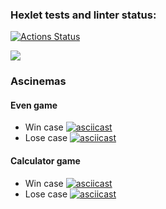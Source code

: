 ### Hexlet tests and linter status:
[![Actions Status](https://github.com/lo0ken/java-project-lvl1/workflows/hexlet-check/badge.svg)](https://github.com/lo0ken/java-project-lvl1/actions)

<a href="https://codeclimate.com/github/codeclimate/codeclimate/maintainability"><img src="https://api.codeclimate.com/v1/badges/a99a88d28ad37a79dbf6/maintainability" /></a>

### Ascinemas
#### Even game
* Win case
[![asciicast](https://asciinema.org/a/K4vatJ6UZ4oDvPXEZZaPCmCAL.svg)](https://asciinema.org/a/K4vatJ6UZ4oDvPXEZZaPCmCAL)
* Lose case
[![asciicast](https://asciinema.org/a/WxIXRya4DNRmYY4SlY7XeXR0q.svg)](https://asciinema.org/a/WxIXRya4DNRmYY4SlY7XeXR0q)
#### Calculator game
* Win case
[![asciicast](https://asciinema.org/a/jI5JkfkQFeE9ZY4DmrVD7ukDE.svg)](https://asciinema.org/a/jI5JkfkQFeE9ZY4DmrVD7ukDE)
* Lose case
[![asciicast](https://asciinema.org/a/ZOoJi4PbZlkxm1VlWydOHKOvX.svg)](https://asciinema.org/a/ZOoJi4PbZlkxm1VlWydOHKOvX)